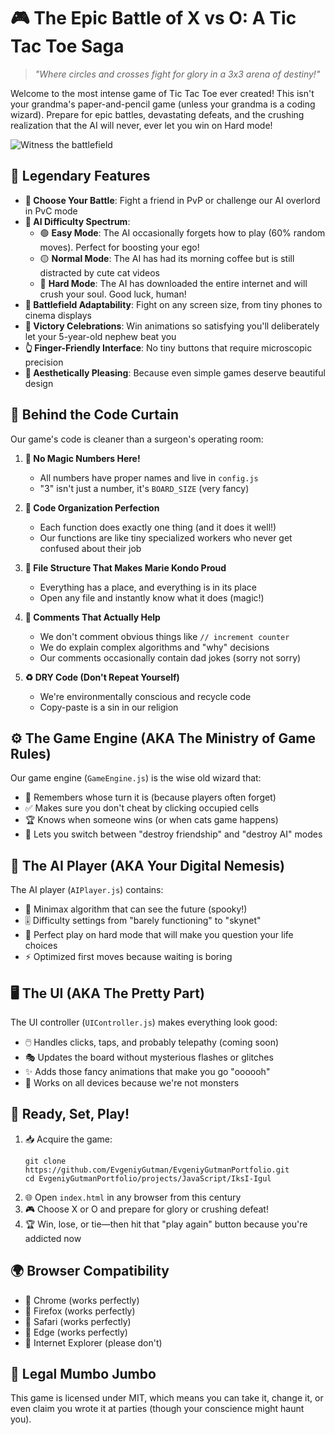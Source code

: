 # 🎮 The Epic Battle of X vs O: A Tic Tac Toe Saga

> *"Where circles and crosses fight for glory in a 3x3 arena of destiny!"*

Welcome to the most intense game of Tic Tac Toe ever created! This isn't your grandma's paper-and-pencil game (unless your grandma is a coding wizard). Prepare for epic battles, devastating defeats, and the crushing realization that the AI will never, ever let you win on Hard mode!

![Witness the battlefield](screenshot.png)

## 🚀 Legendary Features

- **👥 Choose Your Battle**: Fight a friend in PvP or challenge our AI overlord in PvC mode
- **🤖 AI Difficulty Spectrum**:
  - 🟢 **Easy Mode**: The AI occasionally forgets how to play (60% random moves). Perfect for boosting your ego!
  - 🟡 **Normal Mode**: The AI has had its morning coffee but is still distracted by cute cat videos
  - 🔴 **Hard Mode**: The AI has downloaded the entire internet and will crush your soul. Good luck, human!
- **📱 Battlefield Adaptability**: Fight on any screen size, from tiny phones to cinema displays
- **🎉 Victory Celebrations**: Win animations so satisfying you'll deliberately let your 5-year-old nephew beat you
- **👆 Finger-Friendly Interface**: No tiny buttons that require microscopic precision
- **🎨 Aesthetically Pleasing**: Because even simple games deserve beautiful design

## 🧠 Behind the Code Curtain

Our game's code is cleaner than a surgeon's operating room:

1. **📝 No Magic Numbers Here!**
   - All numbers have proper names and live in `config.js`
   - "3" isn't just a number, it's `BOARD_SIZE` (very fancy)

2. **🧩 Code Organization Perfection**
   - Each function does exactly one thing (and it does it well!)
   - Our functions are like tiny specialized workers who never get confused about their job

3. **📂 File Structure That Makes Marie Kondo Proud**
   - Everything has a place, and everything is in its place
   - Open any file and instantly know what it does (magic!)

4. **💬 Comments That Actually Help**
   - We don't comment obvious things like `// increment counter`
   - We do explain complex algorithms and "why" decisions
   - Our comments occasionally contain dad jokes (sorry not sorry)

5. **♻️ DRY Code (Don't Repeat Yourself)**
   - We're environmentally conscious and recycle code
   - Copy-paste is a sin in our religion

## ⚙️ The Game Engine (AKA The Ministry of Game Rules)

Our game engine (`GameEngine.js`) is the wise old wizard that:
- 🎲 Remembers whose turn it is (because players often forget)
- ✅ Makes sure you don't cheat by clicking occupied cells
- 🏆 Knows when someone wins (or when cats game happens)
- 🔄 Lets you switch between "destroy friendship" and "destroy AI" modes

## 🧠 The AI Player (AKA Your Digital Nemesis)

The AI player (`AIPlayer.js`) contains:
- 🧮 Minimax algorithm that can see the future (spooky!)
- 🎚️ Difficulty settings from "barely functioning" to "skynet"
- 🎯 Perfect play on hard mode that will make you question your life choices
- ⚡ Optimized first moves because waiting is boring

## 🖥️ The UI (AKA The Pretty Part)

The UI controller (`UIController.js`) makes everything look good:
- 🖱️ Handles clicks, taps, and probably telepathy (coming soon)
- 🎭 Updates the board without mysterious flashes or glitches
- ✨ Adds those fancy animations that make you go "oooooh"
- 📱 Works on all devices because we're not monsters

## 🏁 Ready, Set, Play!

1. 📥 Acquire the game:
   ```
   git clone https://github.com/EvgeniyGutman/EvgeniyGutmanPortfolio.git
   cd EvgeniyGutmanPortfolio/projects/JavaScript/IksI-Igul
   ```
2. 🌐 Open `index.html` in any browser from this century
3. 🎮 Choose X or O and prepare for glory or crushing defeat!
4. 🏆 Win, lose, or tie—then hit that "play again" button because you're addicted now

## 🌍 Browser Compatibility 

- 🌊 Chrome (works perfectly)
- 🦊 Firefox (works perfectly)
- 🍎 Safari (works perfectly)
- 🔷 Edge (works perfectly)
- 🗿 Internet Explorer (please don't)

## 📄 Legal Mumbo Jumbo

This game is licensed under MIT, which means you can take it, change it, or even claim you wrote it at parties (though your conscience might haunt you). 